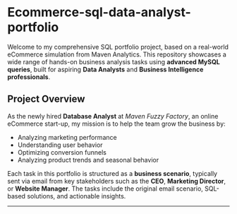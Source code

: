 # Ecommerce-sql-data-analyst-portfolio


Welcome to my comprehensive SQL portfolio project, based on a real-world eCommerce simulation from Maven Analytics. This repository showcases a wide range of hands-on business analysis tasks using **advanced MySQL queries**, built for aspiring **Data Analysts** and **Business Intelligence professionals**.

## Project Overview

As the newly hired **Database Analyst** at *Maven Fuzzy Factory*, an online eCommerce start-up, my mission is to help the team grow the business by:

- Analyzing marketing performance
- Understanding user behavior
- Optimizing conversion funnels
- Analyzing product trends and seasonal behavior

Each task in this portfolio is structured as a **business scenario**, typically sent via email from key stakeholders such as the **CEO**, **Marketing Director**, or **Website Manager**. The tasks include the original email scenario, SQL-based solutions, and actionable insights.

---


